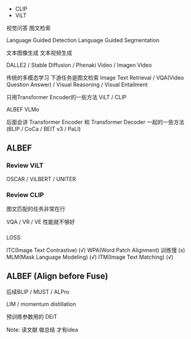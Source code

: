 


- CLIP
- ViLT


视觉问答 图文检索


Language Guided Detection
Language Guided Segmentation

文本图像生成 文本视频生成


DALLE2 / Stable Diffusion / Phenaki Video / Imagen Video



传统的多模态学习
下游任务是图文检索 
Image Text Retrieval / VQA(Video Question Answer) / Visual Reasoning / Visual Entailment


只用Transformer Encoder的一些方法 ViLT / CLIP

ALBEF VLMo


后面会讲 Transformer Encoder 和 Transformer Decoder 一起的一些方法 (BLIP / CoCa / BEIT v3 / PaLI)


## ALBEF

### Review ViLT

OSCAR / ViLBERT / UNITER 

### Review CLIP

图文匹配的任务非常在行

VQA / VR / VE 性能就不够好



###
LOSS:

ITC(Image Text Contrastive) (√)
WPA(Word Patch Alignment) 训练慢 (x)
MLM(Mask Language Modeling) (√)
ITM(Image Text Matching) (√)



## ALBEF (Align before Fuse)

后续BLIP / MUST / ALPro

LIM / momentum distillation

预训练参数用的 DEiT

Note: 读文献 做总结 才有idea